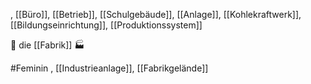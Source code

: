 , [[Büro]], [[Betrieb]], [[Schulgebäude]], [[Anlage]], [[Kohlekraftwerk]], [[Bildungseinrichtung]], [[Produktionssystem]]

🔴 die [[Fabrik]] 🏭

#Feminin 
, [[Industrieanlage]], [[Fabrikgelände]]